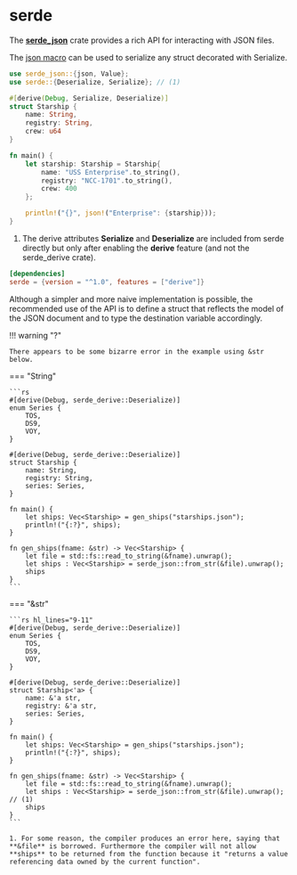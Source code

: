 # serde

The [**serde\_json**](https://docs.rs/serde_json/latest/serde_json/) crate 
provides a rich API for interacting with JSON files.

The [json macro](https://docs.rs/serde_json/latest/serde_json/macro.json.html) can be used to serialize any struct decorated with Serialize.
```rs hl_lines="18"
use serde_json::{json, Value};
use serde::{Deserialize, Serialize}; // (1)

#[derive(Debug, Serialize, Deserialize)]
struct Starship {
    name: String,
    registry: String,
    crew: u64
}

fn main() {
    let starship: Starship = Starship{
        name: "USS Enterprise".to_string(), 
        registry: "NCC-1701".to_string(), 
        crew: 400 
    };

    println!("{}", json!("Enterprise": {starship}));
}
```

1. The derive attributes **Serialize** and **Deserialize** are included from  serde directly but only after enabling the **derive** feature (and not the serde\_derive crate).
```toml
[dependencies]
serde = {version = "^1.0", features = ["derive"]}
```


Although a simpler and more naive implementation is possible, the recommended use of the API is to define a struct that reflects the model of the JSON document and to type the destination variable accordingly.

!!! warning "?"

    There appears to be some bizarre error in the example using &str below.

=== "String"

    ```rs
    #[derive(Debug, serde_derive::Deserialize)]
    enum Series {
        TOS,
        DS9,
        VOY,
    }

    #[derive(Debug, serde_derive::Deserialize)]
    struct Starship {
        name: String,
        registry: String,
        series: Series,
    }

    fn main() {
        let ships: Vec<Starship> = gen_ships("starships.json");
        println!("{:?}", ships);
    }

    fn gen_ships(fname: &str) -> Vec<Starship> {
        let file = std::fs::read_to_string(&fname).unwrap();
        let ships : Vec<Starship> = serde_json::from_str(&file).unwrap();
        ships
    }
    ```


=== "&str"

    ```rs hl_lines="9-11"
    #[derive(Debug, serde_derive::Deserialize)]
    enum Series {
        TOS,
        DS9,
        VOY,
    }

    #[derive(Debug, serde_derive::Deserialize)]
    struct Starship<'a> {
        name: &'a str,
        registry: &'a str,
        series: Series,
    }

    fn main() {
        let ships: Vec<Starship> = gen_ships("starships.json");
        println!("{:?}", ships);
    }

    fn gen_ships(fname: &str) -> Vec<Starship> {
        let file = std::fs::read_to_string(&fname).unwrap();
        let ships : Vec<Starship> = serde_json::from_str(&file).unwrap(); // (1)
        ships
    }
    ```

    1. For some reason, the compiler produces an error here, saying that **&file** is borrowed. Furthermore the compiler will not allow **ships** to be returned from the function because it "returns a value referencing data owned by the current function".